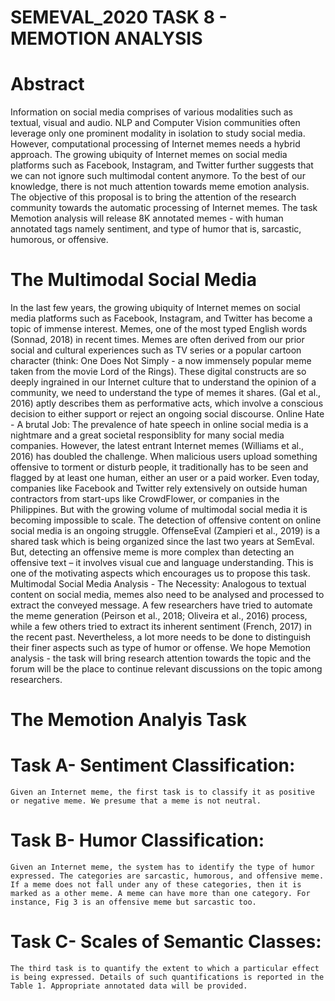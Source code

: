 # SEMEVAL_2020 TASK 8 - MEMOTION ANALYSIS
# Abstract 
Information on social media comprises of various modalities such as textual, visual and audio. NLP and Computer Vision communities often leverage only one prominent modality in isolation to study social media. However, computational processing of Internet memes needs a hybrid approach. The growing ubiquity of Internet memes on social media platforms such as Facebook, Instagram, and Twitter further suggests that we can not ignore such multimodal content anymore. To the best of our knowledge, there is not much attention towards meme emotion analysis. The objective of this proposal is to bring the attention of the research community towards the automatic processing of Internet memes. The task Memotion analysis will release 8K annotated memes - with human annotated tags namely sentiment, and type of humor that is, sarcastic, humorous, or offensive. 

# The Multimodal Social Media 
In the last few years, the growing ubiquity of Internet memes on social media platforms such as Facebook, Instagram, and Twitter has become a topic of immense interest. Memes, one of the most typed English words (Sonnad, 2018) in recent times. Memes are often derived from our prior social and cultural experiences such as TV series or a popular cartoon character (think: One Does Not Simply - a now immensely popular meme taken from the movie Lord of the Rings). These digital constructs are so deeply ingrained in our Internet culture that to understand the opinion of a community, we need to understand the type of memes it shares. (Gal et al., 2016) aptly describes them as performative acts, which involve a conscious decision to either support or reject an ongoing social discourse. Online Hate - A brutal Job: The prevalence of hate speech in online social media is a nightmare and a great societal responsiblity for many social media companies. However, the latest entrant Internet memes (Williams et al., 2016) has doubled the challenge. When malicious users upload something offensive to torment or disturb people, it traditionally has to be seen and flagged by at least one human, either an user or a paid worker. Even today, companies like Facebook and Twitter rely extensively on outside human contractors from start-ups like CrowdFlower, or companies in the Philippines. But with the growing volume of multimodal social media it is becoming impossible to scale. The detection of offensive content on online social media is an ongoing struggle. OffenseEval (Zampieri et al., 2019) is a shared task which is being organized since the last two years at SemEval. But, detecting an offensive meme is more complex than detecting an offensive text – it involves visual cue and language understanding. This is one of the motivating aspects which encourages us to propose this task. Multimodal Social Media Analysis - The Necessity: Analogous to textual content on social media, memes also need to be analysed and processed to extract the conveyed message. A few researchers have tried to automate the meme generation (Peirson et al., 2018; Oliveira et al., 2016) process, while a few others tried to extract its inherent sentiment (French, 2017) in the recent past. Nevertheless, a lot more needs to be done to distinguish their finer aspects such as type of humor or offense. We hope Memotion analysis - the task will bring research attention towards the topic and the forum will be the place to continue relevant discussions on the topic among researchers.

# The Memotion Analyis Task

# Task A- Sentiment Classification: 
	Given an Internet meme, the first task is to classify it as positive or negative meme. We presume that a meme is not neutral.

# Task B- Humor Classification: 
	Given an Internet meme, the system has to identify the type of humor expressed. The categories are sarcastic, humorous, and offensive meme. If a meme does not fall under any of these categories, then it is marked as a other meme. A meme can have more than one category. For instance, Fig 3 is an offensive meme but sarcastic too.

# Task C- Scales of Semantic Classes: 
	The third task is to quantify the extent to which a particular effect is being expressed. Details of such quantifications is reported in the Table 1. Appropriate annotated data will be provided.
